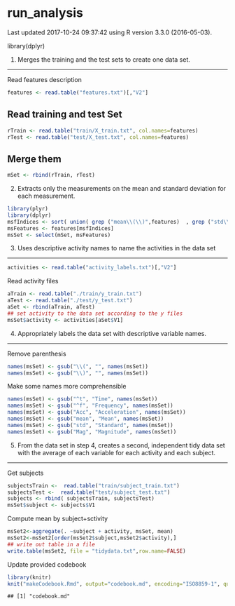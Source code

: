 run_analysis
============
Last updated 2017-10-24 09:37:42 using R version 3.3.0 (2016-05-03).

library(dplyr)

1. Merges the training and the test sets to create one data set.
----------------------------------------------------------------

Read features description

```r
features <- read.table("features.txt")[,"V2"]
```

## Read training and test Set

```r
rTrain <- read.table("train/X_train.txt", col.names=features)
rTest <- read.table("test/X_test.txt", col.names=features)
```
## Merge them

```r
mSet <- rbind(rTrain, rTest)
```

2. Extracts only the measurements on the mean and standard deviation for each measurement. 

```r
library(plyr)
library(dplyr)
msfIndices <- sort( union( grep ("mean\\(\\)",features)  , grep ("std\\(\\)", features)))
msFeatures <- features[msfIndices]
msSet <- select(mSet, msFeatures)
```

3. Uses descriptive activity names to name the activities in the data set
-------------------------------------------------------------------------


```r
activities <- read.table("activity_labels.txt")[,"V2"]
```

Read activity files


```r
aTrain <- read.table("./train/y_train.txt")
aTest <- read.table("./test/y_test.txt")
aSet <- rbind(aTrain, aTest)
## set activity to the data set according to the y files
msSet$activity <- activities[aSet$V1]
```

4. Appropriately labels the data set with descriptive variable names. 
---------------------------------------------------------------------

Remove parenthesis

```r
names(msSet) <- gsub("\\(", "", names(msSet))
names(msSet) <- gsub("\\)", "", names(msSet))
```

Make some names more comprehensible


```r
names(msSet) <- gsub("^t", "Time", names(msSet))
names(msSet) <- gsub("^f", "Frequency", names(msSet))
names(msSet) <- gsub("Acc", "Acceleration", names(msSet))
names(msSet) <- gsub("mean", "Mean", names(msSet))
names(msSet) <- gsub("std", "Standard", names(msSet))
names(msSet) <- gsub("Mag", "Magnitude", names(msSet))
```

5. From the data set in step 4, creates a second, independent tidy data set with the average of each variable for each activity and each subject.
-------------------------------------------------------------------------------------------------------------------------------------------------

Get subjects


```r
subjectsTrain <-  read.table("train/subject_train.txt")
subjectsTest <-  read.table("test/subject_test.txt")
subjects <- rbind( subjectsTrain, subjectsTest)
msSet$subject <- subjects$V1
```

Compute mean by subject+sctivity

```r
msSet2<-aggregate(. ~subject + activity, msSet, mean)
msSet2<-msSet2[order(msSet2$subject,msSet2$activity),]
## write out table in a file
write.table(msSet2, file = "tidydata.txt",row.name=FALSE)
```

Update provided codebook

```r
library(knitr)
knit("makeCodebook.Rmd", output="codebook.md", encoding="ISO8859-1", quiet=TRUE)
```

```
## [1] "codebook.md"
```
